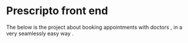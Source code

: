 # Prescripto front end 

The below is the project about booking appointments with doctors , in a very seamlessly easy way . 
